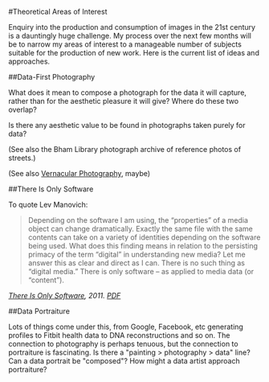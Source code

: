 #Theoretical Areas of Interest

Enquiry into the production and consumption of images in the 21st century is a dauntingly huge challenge. My process over the next few months will be to narrow my areas of interest to a manageable number of subjects suitable for the production of new work. Here is the current list of ideas and approaches. 

##Data-First Photography

What does it mean to compose a photograph for the data it will capture, rather than for the aesthetic pleasure it will give? Where do these two overlap? 

Is there any aesthetic value to be found in photographs taken purely for data? 

(See also the Bham Library photograph archive of reference photos of streets.)

(See also [Vernacular Photography](https://en.wikipedia.org/wiki/Vernacular_photography), maybe)

##There Is Only Software

To quote Lev Manovich:

> Depending on the software I am using, the “properties” of a media object can change dramatically. Exactly the same file with the same contents can take on a variety of identities depending on the software being used. What does this finding means in relation to the persisting primacy of the term “digital” in understanding new media? Let me answer this as clear and direct as I can. There is no such thing as “digital media.” There is only software – as applied to media data (or “content”).

*[There Is Only Software](http://manovich.net/index.php/projects/there-is-only-software), 2011. [PDF](https://github.com/peteash10/2017-body-of-work/blob/master/resources/Lev%20Manovich%20-%20There%20is%20Only%20Software.pdf)*

##Data Portraiture

Lots of things come under this, from Google, Facebook, etc generating profiles to Fitbit health data to DNA reconstructions and so on. The connection to photography is perhaps tenuous, but the connection to portraiture is fascinating. Is there a "painting > photography > data" line? Can a data portrait be "composed"? How might a data artist approach portraiture? 
